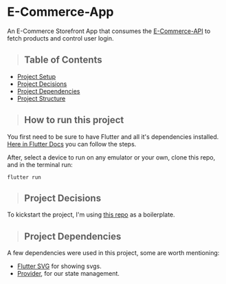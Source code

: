 # E-Commerce-App

An E-Commerce Storefront App that consumes the [E-Commerce-API](https://github.com/vasconceloscezar/e-commerce-api) to fetch products and control user login. 


> ## Table of Contents

- [Project Setup](#project-setup)
- [Project Decisions](#project-decisions)
- [Project Dependencies](#project-dependencies)
- [Project Structure](#project-structure)

> ## How to run this project <a name="project-setup">
You first need to be sure to have Flutter and all it's dependencies installed. [Here in Flutter Docs](https://docs.flutter.dev/get-started/install) you can follow the steps. 

After, select a device to run on any emulator or your own, clone this repo, and in the terminal run: 

```shell
flutter run
```



> ## Project Decisions <a name="project-decisions"></a>
To kickstart the project, I'm using [this repo](https://github.com/abuanwar072/E-commerce-Complete-Flutter-UI) as a boilerplate.



> ## Project Dependencies <a name="project-dependencies"></a>


A few dependencies were used in this project, some are worth mentioning:
- [Flutter SVG](https://pub.dev/packages/flutter_svg) for showing svgs.
- [Provider](https://pub.dev/packages/provider), for our state management.